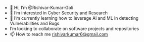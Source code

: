 - 👋 Hi, I’m @Rishivar-Kumar-Goli
- 👀 I’m interested in Cyber Security and Research
- 🌱 I’m currently learning how to leverage AI and ML in detecting Vulnerabilities and Bugs
-   I’m looking to collaborate on software projects and repositories
- 📫 How to reach me rishivarkumar6@gmail.com

<!---
Rishivar-Kumar-Goli/Rishivar-Kumar-Goli is a ✨ special ✨ repository because its `README.md` (this file) appears on your GitHub profile.
You can click the Preview link to take a look at your changes.
--->
